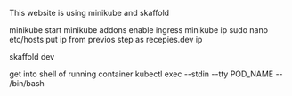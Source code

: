 This website is using minikube and skaffold 


minikube start 
minikube addons enable ingress
minikube ip 
sudo nano etc/hosts 
put ip from previos step as 
recepies.dev  ip

skaffold dev





get into shell of running container 
kubectl exec --stdin --tty POD_NAME -- /bin/bash